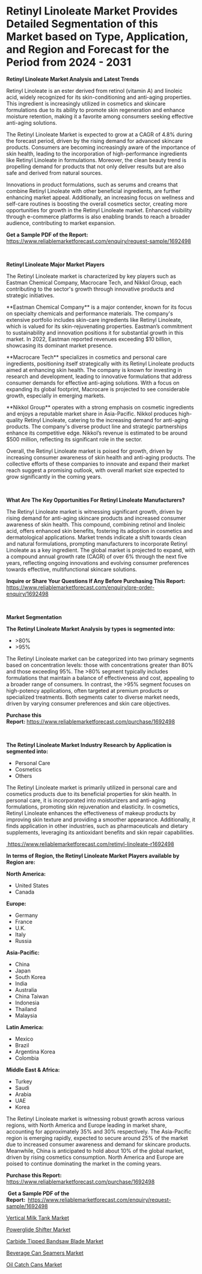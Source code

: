 <p><h1>Retinyl Linoleate Market Provides Detailed Segmentation of this Market based on Type, Application, and Region and Forecast for the Period from 2024 - 2031</h1></p><p><strong>Retinyl Linoleate Market Analysis and Latest Trends</strong></p>
<p><p>Retinyl Linoleate is an ester derived from retinol (vitamin A) and linoleic acid, widely recognized for its skin-conditioning and anti-aging properties. This ingredient is increasingly utilized in cosmetics and skincare formulations due to its ability to promote skin regeneration and enhance moisture retention, making it a favorite among consumers seeking effective anti-aging solutions.</p><p>The Retinyl Linoleate Market is expected to grow at a CAGR of 4.8% during the forecast period, driven by the rising demand for advanced skincare products. Consumers are becoming increasingly aware of the importance of skin health, leading to the incorporation of high-performance ingredients like Retinyl Linoleate in formulations. Moreover, the clean beauty trend is propelling demand for products that not only deliver results but are also safe and derived from natural sources.</p><p>Innovations in product formulations, such as serums and creams that combine Retinyl Linoleate with other beneficial ingredients, are further enhancing market appeal. Additionally, an increasing focus on wellness and self-care routines is boosting the overall cosmetics sector, creating more opportunities for growth in the Retinyl Linoleate market. Enhanced visibility through e-commerce platforms is also enabling brands to reach a broader audience, contributing to market expansion.</p></p>
<p><strong>Get a Sample PDF of the Report:&nbsp;</strong> <a href="https://www.reliablemarketforecast.com/enquiry/request-sample/1692498?utm_campaign=1725&utm_medium=2&utm_source=Github&utm_content=ia&utm_term=20102024&utm_id=retinyl-linoleate">https://www.reliablemarketforecast.com/enquiry/request-sample/1692498</a></p>
<p>&nbsp;</p>
<p><strong>Retinyl Linoleate Major Market Players</strong></p>
<p><p>The Retinyl Linoleate market is characterized by key players such as Eastman Chemical Company, Macrocare Tech, and Nikkol Group, each contributing to the sector's growth through innovative products and strategic initiatives.</p><p>**Eastman Chemical Company** is a major contender, known for its focus on specialty chemicals and performance materials. The company's extensive portfolio includes skin-care ingredients like Retinyl Linoleate, which is valued for its skin-rejuvenating properties. Eastman’s commitment to sustainability and innovation positions it for substantial growth in this market. In 2022, Eastman reported revenues exceeding $10 billion, showcasing its dominant market presence.</p><p>**Macrocare Tech** specializes in cosmetics and personal care ingredients, positioning itself strategically with its Retinyl Linoleate products aimed at enhancing skin health. The company is known for investing in research and development, leading to innovative formulations that address consumer demands for effective anti-aging solutions. With a focus on expanding its global footprint, Macrocare is projected to see considerable growth, especially in emerging markets.</p><p>**Nikkol Group** operates with a strong emphasis on cosmetic ingredients and enjoys a reputable market share in Asia-Pacific. Nikkol produces high-quality Retinyl Linoleate, catering to the increasing demand for anti-aging products. The company's diverse product line and strategic partnerships enhance its competitive edge. Nikkol’s revenue is estimated to be around $500 million, reflecting its significant role in the sector.</p><p>Overall, the Retinyl Linoleate market is poised for growth, driven by increasing consumer awareness of skin health and anti-aging products. The collective efforts of these companies to innovate and expand their market reach suggest a promising outlook, with overall market size expected to grow significantly in the coming years.</p></p>
<p>&nbsp;</p>
<p><strong>What Are The Key Opportunities For Retinyl Linoleate Manufacturers?</strong></p>
<p><p>The Retinyl Linoleate market is witnessing significant growth, driven by rising demand for anti-aging skincare products and increased consumer awareness of skin health. This compound, combining retinol and linoleic acid, offers enhanced skin benefits, fostering its adoption in cosmetics and dermatological applications. Market trends indicate a shift towards clean and natural formulations, prompting manufacturers to incorporate Retinyl Linoleate as a key ingredient. The global market is projected to expand, with a compound annual growth rate (CAGR) of over 6% through the next five years, reflecting ongoing innovations and evolving consumer preferences towards effective, multifunctional skincare solutions.</p></p>
<p><strong>Inquire or Share Your Questions If Any Before Purchasing This Report:</strong> <a href="https://www.reliablemarketforecast.com/enquiry/pre-order-enquiry/1692498?utm_campaign=1725&utm_medium=2&utm_source=Github&utm_content=ia&utm_term=20102024&utm_id=retinyl-linoleate">https://www.reliablemarketforecast.com/enquiry/pre-order-enquiry/1692498</a></p>
<p>&nbsp;</p>
<p><strong>Market Segmentation</strong></p>
<p><strong>The Retinyl Linoleate Market Analysis by types is segmented into:</strong></p>
<p><ul><li>>80%</li><li>>95%</li></ul></p>
<p><p>The Retinyl Linoleate market can be categorized into two primary segments based on concentration levels: those with concentrations greater than 80% and those exceeding 95%. The >80% segment typically includes formulations that maintain a balance of effectiveness and cost, appealing to a broader range of consumers. In contrast, the >95% segment focuses on high-potency applications, often targeted at premium products or specialized treatments. Both segments cater to diverse market needs, driven by varying consumer preferences and skin care objectives.</p></p>
<p><strong>Purchase this Report:&nbsp;</strong><a href="https://www.reliablemarketforecast.com/purchase/1692498?utm_campaign=1725&utm_medium=2&utm_source=Github&utm_content=ia&utm_term=20102024&utm_id=retinyl-linoleate">https://www.reliablemarketforecast.com/purchase/1692498</a></p>
<p>&nbsp;</p>
<p><strong>The Retinyl Linoleate Market Industry Research by Application is segmented into:</strong></p>
<p><ul><li>Personal Care</li><li>Cosmetics</li><li>Others</li></ul></p>
<p><p>The Retinyl Linoleate market is primarily utilized in personal care and cosmetics products due to its beneficial properties for skin health. In personal care, it is incorporated into moisturizers and anti-aging formulations, promoting skin rejuvenation and elasticity. In cosmetics, Retinyl Linoleate enhances the effectiveness of makeup products by improving skin texture and providing a smoother appearance. Additionally, it finds application in other industries, such as pharmaceuticals and dietary supplements, leveraging its antioxidant benefits and skin repair capabilities.</p></p>
<p><a href="https://www.reliablemarketforecast.com/retinyl-linoleate-r1692498?utm_campaign=1725&utm_medium=2&utm_source=Github&utm_content=ia&utm_term=20102024&utm_id=retinyl-linoleate">&nbsp;https://www.reliablemarketforecast.com/retinyl-linoleate-r1692498</a></p>
<p><strong>In terms of Region, the Retinyl Linoleate Market Players available by Region are:</strong></p>
<p>
    <p> <strong> North America: </strong>
        <ul>
            <li>United States</li>
            <li>Canada</li>
        </ul>
        </p> 
    <p> <strong> Europe: </strong>
        <ul>
            <li>Germany</li>
            <li>France</li>
            <li>U.K.</li>
            <li>Italy</li>
            <li>Russia</li>
        </ul>
        </p> 
    <p> <strong> Asia-Pacific: </strong>
        <ul>
            <li>China</li>
            <li>Japan</li>
            <li>South Korea</li>
            <li>India</li>
            <li>Australia</li>
            <li>China Taiwan</li>
            <li>Indonesia</li>
            <li>Thailand</li>
            <li>Malaysia</li>
        </ul>
        </p> 
    <p> <strong> Latin America: </strong>
        <ul>
            <li>Mexico</li>
            <li>Brazil</li>
            <li>Argentina Korea</li>
            <li>Colombia</li>
        </ul>
        </p> 
    <p> <strong> Middle East & Africa: </strong>
        <ul>
            <li>Turkey</li>
            <li>Saudi</li>
            <li>Arabia</li>
            <li>UAE</li>
            <li>Korea</li>
        </ul>
    </p>
    </p>
<p><p>The Retinyl Linoleate market is witnessing robust growth across various regions, with North America and Europe leading in market share, accounting for approximately 35% and 30% respectively. The Asia-Pacific region is emerging rapidly, expected to secure around 25% of the market due to increased consumer awareness and demand for skincare products. Meanwhile, China is anticipated to hold about 10% of the global market, driven by rising cosmetics consumption. North America and Europe are poised to continue dominating the market in the coming years.</p></p>
<p><strong>Purchase this Report: </strong><a href="https://www.reliablemarketforecast.com/purchase/1692498?utm_campaign=1725&utm_medium=2&utm_source=Github&utm_content=ia&utm_term=20102024&utm_id=retinyl-linoleate">https://www.reliablemarketforecast.com/purchase/1692498</a></p>
<p>&nbsp;<strong>Get a Sample PDF of the Report:&nbsp;&nbsp;</strong><a href="https://www.reliablemarketforecast.com/enquiry/request-sample/1692498?utm_campaign=1725&utm_medium=2&utm_source=Github&utm_content=ia&utm_term=20102024&utm_id=retinyl-linoleate">https://www.reliablemarketforecast.com/enquiry/request-sample/1692498</a></p>
<p><strong></strong></p>
<p><p><a href="https://www.linkedin.com/pulse/vertical-milk-tank-market-evolution-global-trends-regional-m1p3c?utm_campaign=1725&utm_medium=2&utm_source=Github&utm_content=ia&utm_term=20102024&utm_id=retinyl-linoleate">Vertical Milk Tank Market</a></p><p><a href="https://www.linkedin.com/pulse/powerglide-shifter-market-evolution-regional-adaptations-q8exc?utm_campaign=1725&utm_medium=2&utm_source=Github&utm_content=ia&utm_term=20102024&utm_id=retinyl-linoleate">Powerglide Shifter Market</a></p><p><a href="https://www.linkedin.com/pulse/carbide-tipped-bandsaw-blade-landscape-product-spectrum-vfxwc?utm_campaign=1725&utm_medium=2&utm_source=Github&utm_content=ia&utm_term=20102024&utm_id=retinyl-linoleate">Carbide Tipped Bandsaw Blade Market</a></p><p><a href="https://www.linkedin.com/pulse/beverage-can-seamers-market-growth-segmentation-regional-ko9jc?utm_campaign=1725&utm_medium=2&utm_source=Github&utm_content=ia&utm_term=20102024&utm_id=retinyl-linoleate">Beverage Can Seamers Market</a></p><p><a href="https://www.linkedin.com/pulse/oil-catch-cans-market-global-regional-analysis-focus-0a5nc?utm_campaign=1725&utm_medium=2&utm_source=Github&utm_content=ia&utm_term=20102024&utm_id=retinyl-linoleate">Oil Catch Cans Market</a></p></p>
